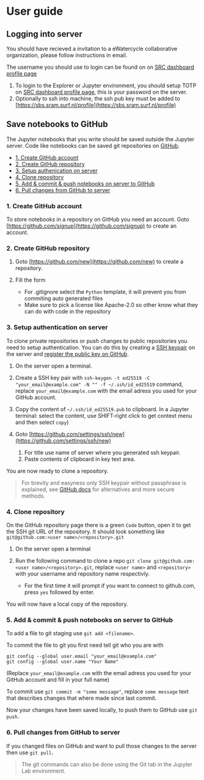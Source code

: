 # User guide

## Logging into server

You should have recieved a invitation to a eWatercycle collaborative organization, please follow instructions in email.

The username you should use to login can be found on on [SRC dashboard profile page](https://portal.live.surfresearchcloud.nl/profile)

1. To login to the Explorer or Jupyter environment, you should setup TOTP on [SRC dashboard profile page](https://portal.live.surfresearchcloud.nl/profile), this is your password on the server.
2. Optionally to ssh into machine, the ssh pub key must be added to [https://sbs.sram.surf.nl/profile](https://sbs.sram.surf.nl/profile)

## Save notebooks to GitHub

The Jupyter notebooks that you write should be saved outside the Jupyter server.
Code like notebooks can be saved git repositories on [GitHub](https://github.com/).

- [1. Create GitHub account](#1-create-github-account)
- [2. Create GitHub repository](#2-create-github-repository)
- [3. Setup authenication on server](#3-setup-authenication-on-server)
- [4. Clone repository](#4-clone-repository)
- [5. Add & commit & push notebooks on server to GitHub](#5-add--commit--push-notebooks-on-server-to-github)
- [6. Pull changes from GitHub to server](#6-pull-changes-from-github-to-server)

### 1. Create GitHub account

To store notebooks in a repository on GitHub you need an account.
Goto [https://github.com/signup](https://github.com/signup) to create an account.

### 2. Create GitHub repository

1. Goto [https://github.com/new](https://github.com/new) to create a repository.
2. Fill the form

    - For .gitignore select the `Python` template, it will prevent you from commiting auto generated files
    - Make sure to pick a license like Apache-2.0 so other know what they can do with code in the repository

### 3. Setup authentication on server

To clone private repositories or push changes to public repositories you need to setup authentication.
You can do this by creating a [SSH keypair](https://docs.github.com/en/github/authenticating-to-github/connecting-to-github-with-ssh) on the server and [register the public key on GitHub](https://docs.github.com/en/authentication/connecting-to-github-with-ssh/adding-a-new-ssh-key-to-your-github-account).

1. On the server open a terminal.
2. Create a SSH key pair with `ssh-keygen -t ed25519 -C "your_email@example.com" -N "" -f ~/.ssh/id_ed25519` command, replace `your_email@example.com` with the email adress you used for your GitHub account.
3. Copy the content of `~/.ssh/id_ed25519.pub` to clipboard. In a Jupyter terminal: select the content, use SHIFT-right click to get context menu and then select `copy`)
4. Goto [https://github.com/settings/ssh/new](https://github.com/settings/ssh/new)

    1. For title use name of server where you generated ssh keypair.
    2. Paste contents of clipboard in key text area.

You are now ready to clone a repository.

> For brevity and easyness only SSH keypair without passphrase is explained, see [GitHub docs](https://docs.github.com/en/get-started/getting-started-with-git/about-remote-repositories) for alternatives and more secure methods.

### 4. Clone repository

On the GitHub repository page there is a green `Code` button, open it to get the SSH git URL of the repository.
It should look something like `git@github.com:<user name>/<repository>.git`

1. On the server open a terminal
2. Run the following command to clone a repo `git clone git@github.com:<user name>/<repository>.git`, replace `<user name>` and `<repository>` with your username and repository name respectivly.

    - For the first time it will prompt if you want to connect to github.com, press `yes` followed by enter.

You will now have a local copy of the repository.

### 5. Add & commit & push notebooks on server to GitHub

To add a file to git staging use `git add <filename>`.

To commit the file to git you first need tell git who you are with

```shell
git config --global user.email "your_email@example.com"
git config --global user.name "Your Name"
```

(Replace `your_email@example.com` with the email adress you used for your GitHub account and fill in your full name)

To commit use `git commit -m "some message"`, replace `some message` text that describes changes that where made since last commit.

Now your changes have been saved locally, to push them to GitHub use `git push`.

### 6. Pull changes from GitHub to server

If you changed files on GitHub and want to pull those changes to the server then use `git pull`.

> The git commands can also be done using the Git tab in the Jupyter Lab environment.
